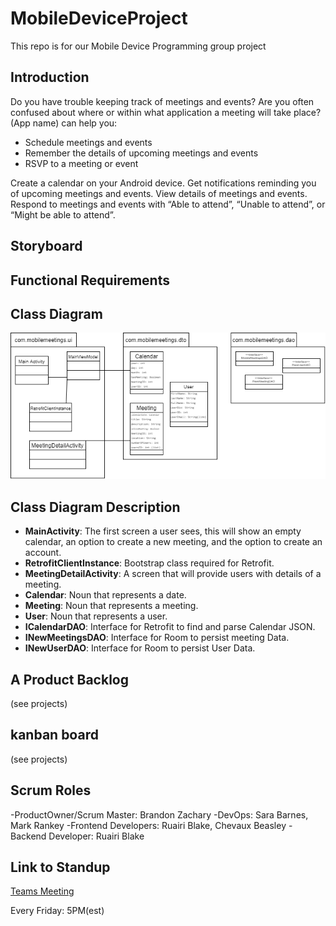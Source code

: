 # MobileDeviceProject
This repo is for our Mobile Device Programming group project

## Introduction
Do you have trouble keeping track of meetings and events? Are you often confused about where or within what application a meeting will take place? (App name) can help you:
* Schedule meetings and events
* Remember the details of upcoming meetings and events
* RSVP to a meeting or event

Create a calendar on your Android device. Get notifications reminding you of upcoming meetings and events. View details of meetings and events. Respond to meetings and events with “Able to attend”, “Unable to attend”, or “Might be able to attend”.

## Storyboard

## Functional Requirements

## Class Diagram

![MobileMeetings Class Diagram](images/Mobile%20Meetings%20Class%20Diagram.png)

## Class Diagram Description

- **MainActivity**: The first screen a user sees, this will show an empty calendar, an option to create a new meeting, and the option to create an account.
- **RetrofitClientInstance**: Bootstrap class required for Retrofit.
- **MeetingDetailActivity**: A screen that will provide users with details of a meeting.
- **Calendar**: Noun that represents a date.
- **Meeting**: Noun that represents a meeting.
- **User**: Noun that represents a user.
- **ICalendarDAO**: Interface for Retrofit to find and parse Calendar JSON.
- **INewMeetingsDAO**: Interface for Room to persist meeting Data.
- **INewUserDAO**: Interface for Room to persist User Data.

## A Product Backlog
(see projects)

## kanban board
(see projects)

## Scrum Roles
-ProductOwner/Scrum Master: Brandon Zachary
-DevOps: Sara Barnes, Mark Rankey
-Frontend Developers: Ruairi Blake, Chevaux Beasley
-Backend Developer: Ruairi Blake

## Link to Standup
[Teams Meeting](https://teams.microsoft.com/dl/launcher/launcher.html?url=%2F_%23%2Fl%2Fmeetup-join%2F19%3Ameeting_OTNmZWYzZjItYWU3ZC00MzU1LTgzZTgtMjA0YTIwM2VhNWJm%40thread.v2%2F0%3Fcontext%3D%257b%2522Tid%2522%253a%2522f5222e6c-5fc6-48eb-8f03-73db18203b63%2522%252c%2522Oid%2522%253a%2522bb098382-c32b-4c7f-b88e-38b615eafb9b%2522%257d%26anon%3Dtrue&type=meetup-join&deeplinkId=b7dca148-db2a-41e2-a958-008e2b935268&directDl=true&msLaunch=true&enableMobilePage=true&suppressPrompt=true)

Every Friday: 5PM(est)
